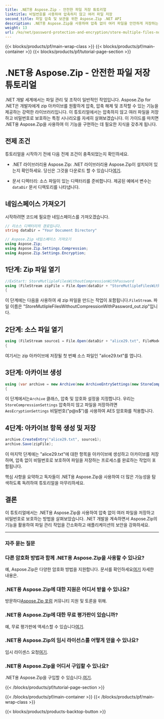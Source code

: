 ```yaml
---
title: .NET용 Aspose.Zip - 안전한 파일 저장 튜토리얼
linktitle: 비밀번호를 사용하여 압축하지 않고 여러 파일 저장
second_title: 파일 압축 및 보관을 위한 Aspose.Zip .NET API
description: .NET용 Aspose.Zip을 사용하여 압축 없이 여러 파일을 안전하게 저장하는 방법을 알아보세요. 비밀번호 보호를 위한 쉬운 단계. 파일 관리의 힘을 느껴보세요!
weight: 13
url: /ko/net/password-protection-and-encryption/store-multiple-files-no-compression-password/
---
```


{{< blocks/products/pf/main-wrap-class >}}
{{< blocks/products/pf/main-container >}}
{{< blocks/products/pf/tutorial-page-section >}}

# .NET용 Aspose.Zip - 안전한 파일 저장 튜토리얼


.NET 개발 세계에서는 파일 관리 및 조작이 일반적인 작업입니다. Aspose.Zip for .NET은 개발자에게 zip 아카이브를 원활하게 압축, 압축 해제 및 조작할 수 있는 기능을 제공하는 강력한 라이브러리입니다. 이 튜토리얼에서는 압축하지 않고 여러 파일을 저장하고 비밀번호로 보호하는 특정 시나리오를 자세히 살펴보겠습니다. 이 가이드를 마치면 .NET용 Aspose.Zip을 사용하여 이 기능을 구현하는 데 필요한 지식을 갖추게 됩니다.

## 전제 조건

튜토리얼을 시작하기 전에 다음 전제 조건이 충족되었는지 확인하세요.

-  .NET 라이브러리용 Aspose.Zip: .NET 라이브러리용 Aspose.Zip이 설치되어 있는지 확인하세요. 당신은 그것을 다운로드 할 수 있습니다[여기](https://releases.aspose.com/zip/net/).

-  문서 디렉터리: 소스 파일이 있는 디렉터리를 준비합니다. 제공된 예에서 변수는`dataDir` 문서 디렉토리를 나타냅니다.

## 네임스페이스 가져오기

시작하려면 코드에 필요한 네임스페이스를 가져오겠습니다.

```csharp
// 리소스 디렉터리의 경로입니다.
string dataDir = "Your Document Directory"

// Aspose.Zip 네임스페이스 가져오기
using Aspose.Zip;
using Aspose.Zip.Settings.Compression;
using Aspose.Zip.Settings.Encryption;
```

## 1단계: Zip 파일 열기

```csharp
//ExStart: StoreMutlipleFilesWithoutCompressionWithPassword
using (FileStream zipFile = File.Open(dataDir + "StoreMutlipleFilesWithoutCompressionWithPassword_out.zip", FileMode.Create))
{
```

 이 단계에는 다음을 사용하여 새 zip 파일을 만드는 작업이 포함됩니다.`FileStream`. 파일 이름은 "StoreMutlipleFilesWithoutCompressionWithPassword_out.zip"입니다.

## 2단계: 소스 파일 열기

```csharp
using (FileStream source1 = File.Open(dataDir + "alice29.txt", FileMode.Open, FileAccess.Read))
{
```

여기서는 zip 아카이브에 저장될 첫 번째 소스 파일인 "alice29.txt"를 엽니다.

## 3단계: 아카이브 생성

```csharp
using (var archive = new Archive(new ArchiveEntrySettings(new StoreCompressionSettings(), new AesEcryptionSettings("p@s$", EncryptionMethod.AES256))))
{
```

 이 단계에서는`Archive` 클래스, 압축 및 암호화 설정을 지정합니다. 우리는`StoreCompressionSettings` 압축하지 않고 파일을 저장하려면`AesEcryptionSettings` 비밀번호("p@s$")를 사용하여 AES 암호화를 적용합니다.

## 4단계: 아카이브 항목 생성 및 저장

```csharp
archive.CreateEntry("alice29.txt", source1);
archive.Save(zipFile);
```

이 마지막 단계에는 "alice29.txt"에 대한 항목을 아카이브에 생성하고 아카이브를 저장하며, 압축 없이 비밀번호로 보호하여 파일을 저장하는 프로세스를 완료하는 작업이 포함됩니다.

핵심 사항을 요약하고 독자들이 .NET용 Aspose.Zip을 사용하여 더 많은 가능성을 탐색하도록 독려하여 튜토리얼을 마무리하세요.

## 결론

이 튜토리얼에서는 .NET용 Aspose.Zip을 사용하여 압축 없이 여러 파일을 저장하고 비밀번호로 보호하는 방법을 살펴보았습니다. .NET 개발을 계속하면서 Aspose.Zip의 기능을 활용하여 파일 관리 작업을 간소화하고 애플리케이션의 보안을 강화하세요.

---

### 자주 묻는 질문

### 다른 암호화 방법과 함께 .NET용 Aspose.Zip을 사용할 수 있나요?
 예, Aspose.Zip은 다양한 암호화 방법을 지원합니다. 문서를 확인하세요[여기](https://reference.aspose.com/zip/net/) 자세한 내용은.

### .NET용 Aspose.Zip에 대한 지원은 어디서 받을 수 있나요?
 방문하다[Aspose.Zip 포럼](https://forum.aspose.com/c/zip/37) 커뮤니티 지원 및 토론을 위해.

### .NET용 Aspose.Zip에 대한 무료 평가판이 있습니까?
 예, 무료 평가판에 액세스할 수 있습니다[여기](https://releases.aspose.com/).

### .NET용 Aspose.Zip의 임시 라이선스를 어떻게 얻을 수 있나요?
 임시 라이센스 요청[여기](https://purchase.aspose.com/temporary-license/).

### .NET용 Aspose.Zip을 어디서 구입할 수 있나요?
 .NET용 Aspose.Zip을 구입할 수 있습니다.[여기](https://purchase.aspose.com/buy).

{{< /blocks/products/pf/tutorial-page-section >}}

{{< /blocks/products/pf/main-container >}}
{{< /blocks/products/pf/main-wrap-class >}}

{{< blocks/products/products-backtop-button >}}
